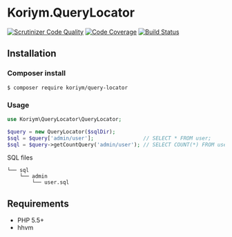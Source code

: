 # Koriym.QueryLocator

[![Scrutinizer Code Quality](https://scrutinizer-ci.com/g/koriym/Koriym.QueryLocator/badges/quality-score.png?b=1.x)](https://scrutinizer-ci.com/g/koriym/Koriym.QueryLocator/?branch=1.x)
[![Code Coverage](https://scrutinizer-ci.com/g/koriym/Koriym.QueryLocator/badges/coverage.png?b=1.x)](https://scrutinizer-ci.com/g/koriym/Koriym.QueryLocator/?branch=1.x)
[![Build Status](https://travis-ci.org/koriym/Koriym.QueryLocator.svg?branch=1.x)](https://travis-ci.org/koriym/Koriym.QueryLocator)

## Installation

### Composer install

    $ composer require koriym/query-locator
 
### Usage

```php
use Koriym\QueryLocator\QueryLocator;

$query = new QueryLocator($sqlDir);
$sql = $query['admin/user'];                // SELECT * FROM user;
$sql = $query->getCountQuery('admin/user'); // SELECT COUNT(*) FROM user;
```

SQL files
```
└── sql
    └── admin
        └── user.sql
```

## Requirements

 * PHP 5.5+
 * hhvm
 
